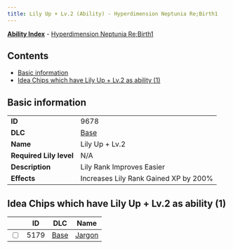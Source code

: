 ```yaml
---
title: Lily Up + Lv.2 (Ability) - Hyperdimension Neptunia Re;Birth1
---
```


[**Ability Index**](/neptunia/rb1/ability/index.html) - [Hyperdimension Neptunia Re;Birth1](/neptunia/rb1)

## Contents

- [Basic information](#basic-information)
- [Idea Chips which have Lily Up + Lv.2 as ability (1)](#idea-chips-which-have-lily-up-lv2-as-ability-1)

## Basic information

|   |   |
| -- | -- |
| **ID** | 9678
**DLC** | [Base](/neptunia/rb1/dlc/1-base.html)
**Name** | Lily Up + Lv.2
**Required Lily level** | N/A
**Description** | Lily Rank Improves Easier
**Effects** | Increases Lily Rank Gained XP by 200% |


## Idea Chips which have Lily Up + Lv.2 as ability (1)

|    | ID | DLC | Name |
| -- | -- | --- | ---- |
| <input type="checkbox" id="rb1-item-1-5179" class="trackbox" /> | 5179 | [Base](/neptunia/rb1/dlc/1-base.html) | [Jargon](/neptunia/rb1/item/1-5179-jargon.html) |
